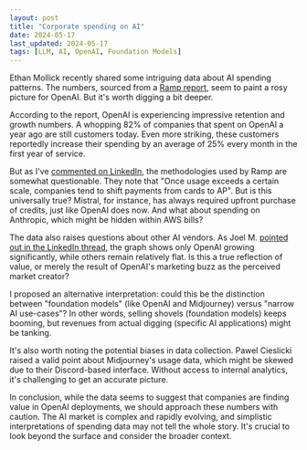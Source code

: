 ```yaml
---
layout: post
title: "Corporate spending on AI"
date: 2024-05-17
last_updated: 2024-05-17
tags: [LLM, AI, OpenAI, Foundation Models]
---
```


Ethan Mollick recently shared some intriguing data about AI spending patterns. The numbers, sourced from a [Ramp report](https://ramp.com/blog/q1-2024-spending-insights), seem to paint a rosy picture for OpenAI. But it's worth digging a bit deeper.

According to the report, OpenAI is experiencing impressive retention and growth numbers. A whopping 82% of companies that spent on OpenAI a year ago are still customers today. Even more striking, these customers reportedly increase their spending by an average of 25% every month in the first year of service.

But as I've [commented on LinkedIn](https://www.linkedin.com/feed/update/urn:li:activity:7197055224073662464?commentUrn=urn%3Ali%3Acomment%3A%28activity%3A7197055224073662464%2C7197195022390149126%29&dashCommentUrn=urn%3Ali%3Afsd_comment%3A%287197195022390149126%2Curn%3Ali%3Aactivity%3A7197055224073662464%29), the methodologies used by Ramp are somewhat questionable. They note that "Once usage exceeds a certain scale, companies tend to shift payments from cards to AP". But is this universally true? Mistral, for instance, has always required upfront purchase of credits, just like OpenAI does now. And what about spending on Anthropic, which might be hidden within AWS bills?

The data also raises questions about other AI vendors. As Joel M. [pointed out in the LinkedIn thread](https://www.linkedin.com/feed/update/urn:li:activity:7197055224073662464?commentUrn=urn%3Ali%3Acomment%3A%28activity%3A7197055224073662464%2C7197060215299584001%29&dashCommentUrn=urn%3Ali%3Afsd_comment%3A%287197060215299584001%2Curn%3Ali%3Aactivity%3A7197055224073662464%29), the graph shows only OpenAI growing significantly, while others remain relatively flat. Is this a true reflection of value, or merely the result of OpenAI's marketing buzz as the perceived market creator?

I proposed an alternative interpretation: could this be the distinction between "foundation models" (like OpenAI and Midjourney) versus "narrow AI use-cases"? In other words, selling shovels (foundation models) keeps booming, but revenues from actual digging (specific AI applications) might be tanking.

It's also worth noting the potential biases in data collection. Pawel Cieslicki raised a valid point about Midjourney's usage data, which might be skewed due to their Discord-based interface. Without access to internal analytics, it's challenging to get an accurate picture.

In conclusion, while the data seems to suggest that companies are finding value in OpenAI deployments, we should approach these numbers with caution. The AI market is complex and rapidly evolving, and simplistic interpretations of spending data may not tell the whole story. It's crucial to look beyond the surface and consider the broader context.
